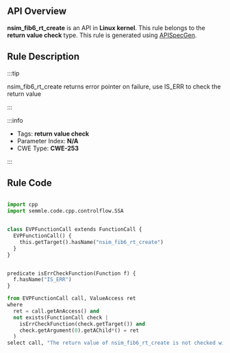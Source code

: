 ---
---


## API Overview
**nsim_fib6_rt_create** is an API in **Linux kernel**. This rule belongs to the **return value check** type. This rule is generated using [APISpecGen](../../tools/APISpecGen).
## Rule Description

:::tip

nsim_fib6_rt_create returns error pointer on failure, use IS_ERR to check the return value

:::

:::info

- Tags: **return value check**
- Parameter Index: **N/A**
- CWE Type: **CWE-253**

:::

## Rule Code
```python

import cpp
import semmle.code.cpp.controlflow.SSA


class EVPFunctionCall extends FunctionCall {
  EVPFunctionCall() {
    this.getTarget().hasName("nsim_fib6_rt_create")
  }
}


predicate isErrCheckFunction(Function f) {
  f.hasName("IS_ERR") 
}

from EVPFunctionCall call, ValueAccess ret
where
  ret = call.getAnAccess() and
  not exists(FunctionCall check |
    isErrCheckFunction(check.getTarget()) and
    check.getArgument(0).getAChild*() = ret
  )
select call, "The return value of nsim_fib6_rt_create is not checked with IS_ERR."
    
```